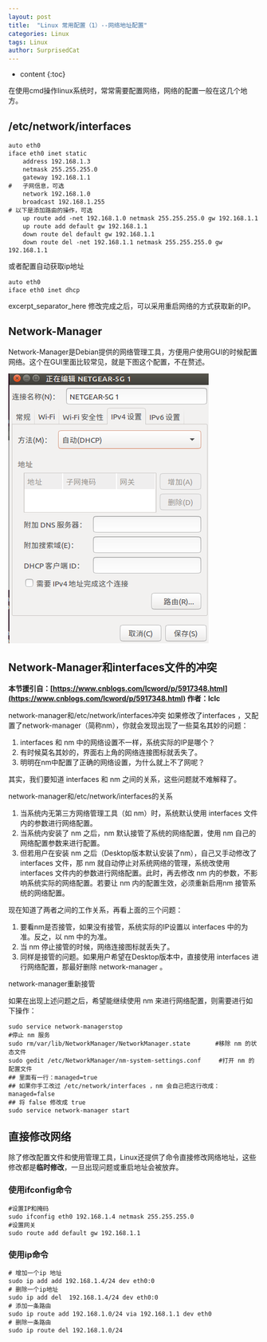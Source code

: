 ```yaml
---
layout: post
title:  "Linux 常用配置（1）--网络地址配置"
categories: Linux
tags: Linux
author: SurprisedCat
---
```


* content
{:toc}

在使用cmd操作linux系统时，常常需要配置网络，网络的配置一般在这几个地方。

## /etc/network/interfaces ##

```shell
auto eth0
iface eth0 inet static
    address 192.168.1.3
    netmask 255.255.255.0
    gateway 192.168.1.1
#   子网信息，可选
    network 192.168.1.0
    broadcast 192.168.1.255
# 以下是添加路由的操作，可选
    up route add -net 192.168.1.0 netmask 255.255.255.0 gw 192.168.1.1
    up route add default gw 192.168.1.1
    down route del default gw 192.168.1.1
    down route del -net 192.168.1.1 netmask 255.255.255.0 gw 192.168.1.1
```

或者配置自动获取ip地址

```shell
auto eth0
iface eth0 inet dhcp
```

excerpt_separator_here
修改完成之后，可以采用重启网络的方式获取新的IP。

## Network-Manager ##

Network-Manager是Debian提供的网络管理工具，方便用户使用GUI的时候配置网络。这个在GUI里面比较常见，就是下图这个配置，不在赘述。

![Network-Manager 网络配置](/assets/debian-network-manager.png)

## Network-Manager和interfaces文件的冲突 ##

**本节援引自：[https://www.cnblogs.com/lcword/p/5917348.html](https://www.cnblogs.com/lcword/p/5917348.html) 作者：lclc**

network-manager和/etc/network/interfaces冲突
如果修改了interfaces ，又配置了network-manager（简称nm），你就会发现出现了一些莫名其妙的问题：

1. interfaces 和 nm 中的网络设置不一样，系统实际的IP是哪个？
2. 有时候莫名其妙的，界面右上角的网络连接图标就丢失了。
3. 明明在nm中配置了正确的网络设置，为什么就上不了网呢？

其实，我们要知道 interfaces 和 nm 之间的关系，这些问题就不难解释了。

network-manager和/etc/network/interfaces的关系

1. 当系统内无第三方网络管理工具（如 nm）时，系统默认使用 interfaces 文件内的参数进行网络配置。
2. 当系统内安装了 nm 之后，nm 默认接管了系统的网络配置，使用 nm 自己的网络配置参数来进行配置。
3. 但若用户在安装 nm 之后（Desktop版本默认安装了nm），自己又手动修改了 interfaces 文件，那 nm 就自动停止对系统网络的管理，系统改使用 interfaces 文件内的参数进行网络配置。此时，再去修改 nm 内的参数，不影响系统实际的网络配置。若要让 nm 内的配置生效，必须重新启用nm 接管系统的网络配置。

现在知道了两者之间的工作关系，再看上面的三个问题：

1. 要看nm是否接管，如果没有接管，系统实际的IP设置以 interfaces 中的为准。反之，以 nm 中的为准。
2. 当 nm 停止接管的时候，网络连接图标就丢失了。
3. 同样是接管的问题。如果用户希望在Desktop版本中，直接使用 interfaces 进行网络配置，那最好删除 network-manager 。

network-manager重新接管

如果在出现上述问题之后，希望能继续使用 nm 来进行网络配置，则需要进行如下操作：

```shell
sudo service network-managerstop                                        #停止 nm 服务
sudo rm/var/lib/NetworkManager/NetworkManager.state       #移除 nm 的状态文件
sudo gedit /etc/NetworkManager/nm-system-settings.conf     #打开 nm 的配置文件
## 里面有一行：managed=true
## 如果你手工改过 /etc/network/interfaces ，nm 会自己把这行改成：managed=false
## 将 false 修改成 true
sudo service network-manager start
```

## 直接修改网络 ## 

除了修改配置文件和使用管理工具，Linux还提供了命令直接修改网络地址，这些修改都是**临时修改**，一旦出现问题或重启地址会被放弃。

### 使用ifconfig命令 ###

```shell
#设置IP和掩码
sudo ifconfig eth0 192.168.1.4 netmask 255.255.255.0
#设置网关
sudo route add default gw 192.168.1.1
```

### 使用ip命令 ### 

```shell
# 增加一个ip 地址
sudo ip add add 192.168.1.4/24 dev eth0:0
# 删除一个ip地址
sudo ip add del  192.168.1.4/24 dev eth0:0
# 添加一条路由
sudo ip route add 192.168.1.0/24 via 192.168.1.1 dev eth0
# 删除一条路由
sudo ip route del 192.168.1.0/24
```